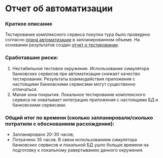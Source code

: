 # Отчет об автоматизации

### Краткое описание
Тестирование комплексного сервиса покупки тура было проведено согласно [плана автоматизации](Plan.md) в запланированном объеме. На основании результатов создан [отчет о тестировании](Report.md).

### Сработавшие риски:
1. Нестабильное тестовое окружение. Использование симулятора банковских сервисов при автоматизации снижает качество тестирования. Результаты взаимодействия приложения с настоящими банковскими сервисами могут существенно отличаться.
2. Малая зона покрытия. Локальное тестирование комплексного сервиса не охватывает интеграцию приложения с настоящими БД и банковскими сервисами.

### Общий итог по времени (сколько запланировали/сколько потратили с обоснованием расхождения):
- Запланировано 20-30 часов;
- Потрачено 35 часов. В связи использованием симулятора банковских сервисов и локальной БД ушло больше времени на подготовку к локальному равертыванию данного окружения.
